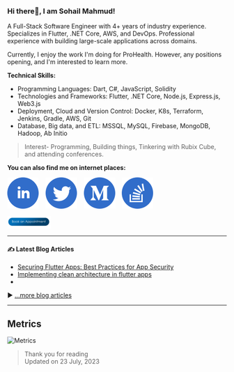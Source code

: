 ### Hi there👋, I am Sohail Mahmud!

A Full-Stack Software Engineer with 4+ years of industry experience. Specializes in Flutter, .NET Core, AWS, and DevOps. Professional experience with building large-scale applications across domains.

Currently, I enjoy the work I'm doing for ProHealth. However, any positions opening, and I'm interested to learn more.

**Technical Skills:**
- Programming Languages: Dart, C#, JavaScript, Solidity
- Technologies and Frameworks: Flutter, .NET Core, Node.js, Express.js, Web3.js
- Deployment, Cloud and Version Control: Docker, K8s, Terraform, Jenkins, Gradle, AWS, Git
- Database, Big data, and ETL: MSSQL, MySQL, Firebase, MongoDB, Hadoop, Ab Initio

> Interest- Programming, Building things, Tinkering with Rubix Cube, and attending conferences.

**You can also find me on internet places:**

[![LinkedIn](assets/linkedin.svg)](https://www.linkedin.com/in/sohailmahmud/)&nbsp;&nbsp;&nbsp;&nbsp;[![Twitter](assets/twitter.svg)](https://twitter.com/sohailmahmuud)&nbsp;&nbsp;&nbsp;&nbsp;[![Medium](assets/medium.svg)](https://medium.com/@sohailmahmud)&nbsp;&nbsp;&nbsp;&nbsp;[![StackOverflow](assets/stackoverflow.svg)](https://stackoverflow.com/users/13858780/sohail?tab=profile)&nbsp;&nbsp;&nbsp;&nbsp;


[<img width="100px" src="./assets/appointment.png">](https://calendly.com/sohailmahmuud)


---

#### ✍️ Latest Blog Articles

<!-- BLOG-POST-LIST:START -->
- [Securing Flutter Apps: Best Practices for App Security](https://sohailmahmud.medium.com/securing-flutter-apps-best-practices-for-app-security-919596dd0db0)
- [Implementing clean architecture in flutter apps](https://medium.com/@santhosh-adiga-u/implementing-clean-architecture-in-flutter-apps-5c8e37253841)
- <!-- BLOG-POST-LIST:END -->

▶ [...more blog articles](https://sohailmahmud.medium.com)

---

## Metrics

![Metrics](https://metrics.lecoq.io/sohailmahmud?template=classic&followup=1&config.timezone=Asia%2FDhaka)

> Thank you for reading <br>
> Updated on 23 July, 2023
